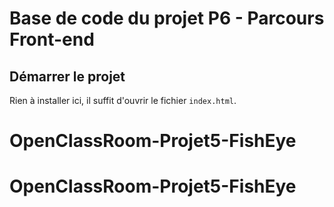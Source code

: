 # Base de code du projet P6 - Parcours Front-end

## Démarrer le projet

Rien à installer ici, il suffit d'ouvrir le fichier `index.html`.

# OpenClassRoom-Projet5-FishEye
# OpenClassRoom-Projet5-FishEye
